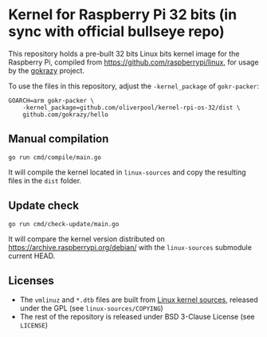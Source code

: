 # Kernel for Raspberry Pi 32 bits (in sync with official bullseye repo)

This repository holds a pre-built 32 bits Linux bits kernel image for the Raspberry Pi, compiled from https://github.com/raspberrypi/linux, for usage by the [gokrazy](https://github.com/gokrazy/gokrazy) project.

To use the files in this repository, adjust the `-kernel_package`
of `gokr-packer`:

```
GOARCH=arm gokr-packer \
    -kernel_package=github.com/oliverpool/kernel-rpi-os-32/dist \
    github.com/gokrazy/hello
```

## Manual compilation

```
go run cmd/compile/main.go
```

It will compile the kernel located in `linux-sources` and copy the resulting files in the `dist` folder.

## Update check

```
go run cmd/check-update/main.go
```

It will compare the kernel version distributed on https://archive.raspberrypi.org/debian/ with the `linux-sources` submodule current HEAD.

## Licenses

- The `vmlinuz` and `*.dtb` files are built from [Linux kernel sources](https://github.com/raspberrypi/linux), released under the GPL (see `linux-sources/COPYING`)
- The rest of the repository is released under BSD 3-Clause License (see `LICENSE`)
